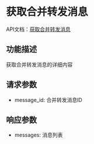 # 获取合并转发消息

API文档：[获取合并转发消息](https://napcat.apifox.cn/226656712e0.md)

## 功能描述
获取合并转发消息的详细内容

## 请求参数
- message_id: 合并转发消息ID

## 响应参数
- messages: 消息列表
